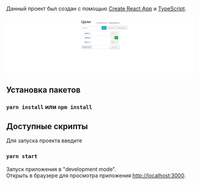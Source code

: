 Данный проект был создан с помощью [Create React App](https://github.com/facebook/create-react-app) и [TypeScript](https://www.typescriptlang.org/).

![Image alt](https://github.com/Nemets022/TodoReactTypeScript/raw/master/TodoReactTS.png)

## Установка пакетов

### `yarn install` или `npm install`

## Доступные скрипты

Для запуска проекта введите

### `yarn start`

Запуск приложения в  "development mode".<br />
Открыть в браузере для просмотра приложения [http://localhost:3000](http://localhost:3000).